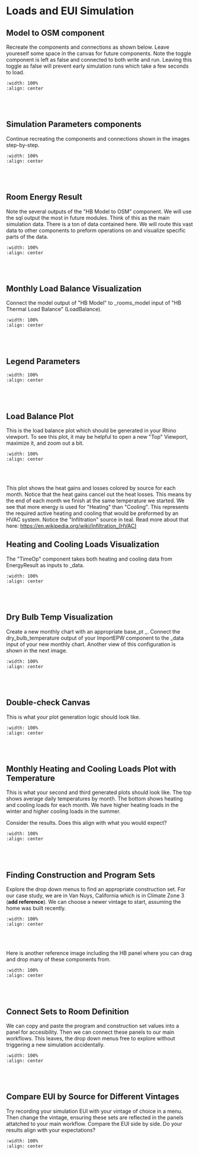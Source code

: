 # Loads and EUI Simulation

## Model to OSM component
Recreate the components and connections as shown below. Leave youreself some space in the canvas for future components. Note the toggle component is left as false and connected to both write and run. Leaving this toggle as false will prevent early simulation runs which take a few seconds to load. 

```{image} ../_static/sim1/sim1_1.png
:width: 100%
:align: center
```
<br/><br/>

## Simulation Parameters components
Continue recreating the components and connections shown in the images step-by-step.
```{image} ../_static/sim1/sim1_2.png
:width: 100%
:align: center
```
<br/><br/>

## Room Energy Result
Note the several outputs of the "HB Model to OSM" component. We will use the sql output the most in future modules. Think of this as the main simulation data. There is a ton of data contained here. We will route this vast data to other components to preform operations on and visualize specific parts of the data.

```{image} ../_static/sim1/sim1_3.png
:width: 100%
:align: center
```
<br/><br/>

## Monthly Load Balance Visualization
Connect the model output of "HB Model" to _rooms_model input of "HB Thermal Load Balance" (LoadBalance). 
```{image} ../_static/sim1/sim1_4.png
:width: 100%
:align: center
```
<br/><br/>

## Legend Parameters
```{image} ../_static/sim1/sim1_5.png
:width: 100%
:align: center
```
<br/><br/>

## Load Balance Plot
This is the load balance plot which should be generated in your Rhino viewport. To see this plot, it may be helpful to open a new "Top" Viewport, maximize it, and zoom out a bit.

```{image} ../_static/sim1/sim1_6.png
:width: 100%
:align: center
```
<br/><br/>

This plot shows the heat gains and losses colored by source for each month. Notice that the heat gains cancel out the heat losses. This means by the end of each month we finish at the same temperature we started. We see that more energy is used for "Heating" than "Cooling". This represents the required active heating and cooling that would be preformed by an HVAC system. Notice the "Infiltration" source in teal. Read more about that here: https://en.wikipedia.org/wiki/Infiltration_(HVAC)

## Heating and Cooling Loads Visualization
The "TimeOp" component takes both heating and cooling data from EnergyResult as inputs to _data.

```{image} ../_static/sim1/sim1_7.png
:width: 100%
:align: center
```
<br/><br/>

## Dry Bulb Temp Visualization
Create a new monthly chart with an appropriate base_pt _. Connect the dry_bulb_temperature output of your ImportEPW component to the _data input of your new monthly chart. Another view of this configuration is shown in the next image.

```{image} ../_static/sim1/sim1_8.png
:width: 100%
:align: center
```
<br/><br/>

## Double-check Canvas
This is what your plot generation logic should look like.

```{image} ../_static/sim1/sim1_9.png
:width: 100%
:align: center
```
<br/><br/>

## Monthly Heating and Cooling Loads Plot with Temperature
This is what your second and third generated plots should look like. The top shows average daily temperatures by month. The bottom shows heating and cooling loads for each month. We have higher heating loads in the winter and higher cooling loads in the summer. 

Consider the results. Does this align with what you would expect?

```{image} ../_static/sim1/sim1_10.png
:width: 100%
:align: center
```
<br/><br/>

## Finding Construction and Program Sets
Explore the drop down menus to find an appropriate construction set. For our case study, we are in Van Nuys, California which is in Climate Zone 3 (**add reference**). We can choose a newer vintage to start, assuming the home was built recently.

```{image} ../_static/sim1/sim1_11.png
:width: 100%
:align: center
```
<br/><br/>

Here is another reference image including the HB panel where you can drag and drop many of these components from.

```{image} ../_static/sim1/sim1_12.png
:width: 100%
:align: center
```
<br/><br/>

## Connect Sets to Room Definition
We can copy and paste the program and construction set values into a panel for accesibility. Then we can connect these panels to our main workflows. This leaves, the drop down menus free to explore without triggering a new simulation accidentally.

```{image} ../_static/sim1/sim1_13.png
:width: 100%
:align: center
```
<br/><br/>

## Compare EUI by Source for Different Vintages
Try recording your simulation EUI with your vintage of choice in a menu. Then change the vintage, ensuring these sets are reflected in the panels attatched  to your main workflow. Compare the EUI side by side. Do your results align with your expectations? 

```{image} ../_static/sim1/sim1_14.png
:width: 100%
:align: center
```
<br/><br/>
